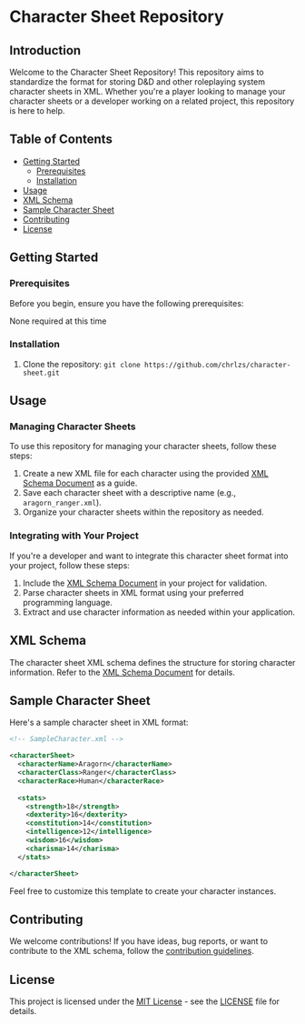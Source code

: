 # Character Sheet Repository

## Introduction

Welcome to the Character Sheet Repository! This repository aims to standardize the format for storing D&D and other roleplaying system character sheets in XML. Whether you're a player looking to manage your character sheets or a developer working on a related project, this repository is here to help.

## Table of Contents

- [Getting Started](#getting-started)
  - [Prerequisites](#prerequisites)
  - [Installation](#installation)
- [Usage](#usage)
- [XML Schema](#xml-schema)
- [Sample Character Sheet](#sample-character-sheet)
- [Contributing](#contributing)
- [License](#license)

## Getting Started

### Prerequisites

Before you begin, ensure you have the following prerequisites:

 None required at this time

### Installation

1. Clone the repository: `git clone https://github.com/chrlzs/character-sheet.git`

## Usage

### Managing Character Sheets

To use this repository for managing your character sheets, follow these steps:

1. Create a new XML file for each character using the provided [XML Schema Document](./character_sheet.xsd) as a guide.
2. Save each character sheet with a descriptive name (e.g., `aragorn_ranger.xml`).
3. Organize your character sheets within the repository as needed.

### Integrating with Your Project

If you're a developer and want to integrate this character sheet format into your project, follow these steps:

1. Include the [XML Schema Document](./character_sheet.xsd) in your project for validation.
2. Parse character sheets in XML format using your preferred programming language.
3. Extract and use character information as needed within your application.

## XML Schema

The character sheet XML schema defines the structure for storing character information. Refer to the [XML Schema Document](./character_sheet.xsd) for details.

## Sample Character Sheet

Here's a sample character sheet in XML format:

```xml
<!-- SampleCharacter.xml -->

<characterSheet>
  <characterName>Aragorn</characterName>
  <characterClass>Ranger</characterClass>
  <characterRace>Human</characterRace>
  
  <stats>
    <strength>18</strength>
    <dexterity>16</dexterity>
    <constitution>14</constitution>
    <intelligence>12</intelligence>
    <wisdom>16</wisdom>
    <charisma>14</charisma>
  </stats>

</characterSheet>
```

Feel free to customize this template to create your character instances.

## Contributing

We welcome contributions! If you have ideas, bug reports, or want to contribute to the XML schema, follow the [contribution guidelines](CONTRIBUTING.md).

## License

This project is licensed under the [MIT License](LICENSE) - see the [LICENSE](LICENSE) file for details.
